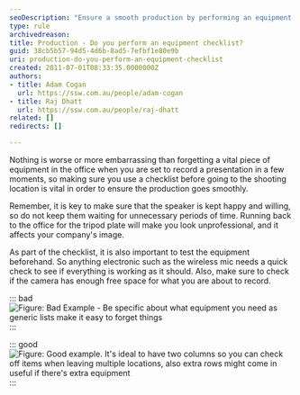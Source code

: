 ```yaml
---
seoDescription: "Ensure a smooth production by performing an equipment checklist before recording, including testing electronics and verifying camera space."
type: rule
archivedreason: 
title: Production - Do you perform an equipment checklist?
guid: 38cb5b57-94d5-4d6b-8ad5-7efbf1e80e9b
uri: production-do-you-perform-an-equipment-checklist
created: 2011-07-01T08:33:35.0000000Z
authors:
- title: Adam Cogan
  url: https://ssw.com.au/people/adam-cogan
- title: Raj Dhatt
  url: https://ssw.com.au/people/raj-dhatt
related: []
redirects: []

---
```


Nothing is worse or more embarrassing than forgetting a vital piece of equipment in the office when you are set to record a presentation in a few moments, so making sure you use a checklist before going to the shooting location is vital in order to ensure the production goes smoothly.

Remember, it is key to make sure that the speaker is kept happy and willing, so do not keep them waiting for unnecessary periods of time. Running back to the office for the tripod plate will make you look unprofessional, and it affects your company's image.

<!--endintro-->

As part of the checklist, it is also important to test the equipment beforehand. So anything electronic such as the wireless mic needs a quick check to see if everything is working as it should. Also, make sure to check if the camera has enough free space for what you are about to record.


::: bad  
![Figure: Bad Example - Be specific about what equipment you need as generic lists make it easy to forget things](SSWTV\_EquipmentChecklist\_BAD.png)  
:::


::: good  
![Figure: Good example. It's ideal to have two columns so you can check off items when leaving multiple locations, also extra rows might come in useful if there's extra equipment](SSWTV\_EquipmentChecklist.png)  
:::
